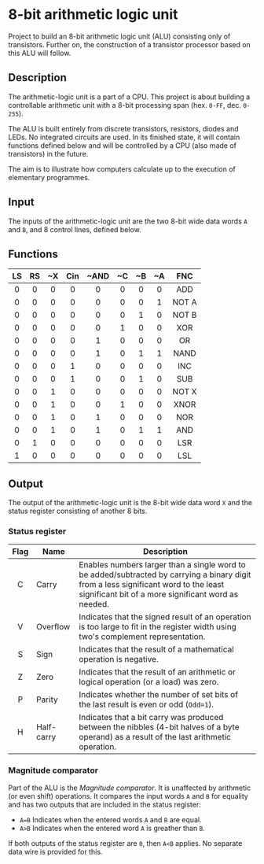 # 8-bit arithmetic logic unit

Project to build an 8-bit arithmetic logic unit (ALU) consisting only of transistors. Further on, the construction of a transistor processor based on this ALU will follow.

## Description

The arithmetic-logic unit is a part of a CPU. This project is about building a controllable arithmetic unit with a 8-bit processing span (hex. ``0-FF``, dec. ``0-255``).

The ALU is built entirely from discrete transistors, resistors, diodes and LEDs. No integrated circuits are used. In its finished state, it will contain functions defined below and will be controlled by a CPU (also made of transistors) in the future.

The aim is to illustrate how computers calculate up to the execution of elementary programmes.

## Input

The inputs of the arithmetic-logic unit are the two 8-bit wide data words ``A`` and ``B``, and 8 control lines, defined below.

## Functions

| LS | RS | ~X | Cin | ~AND | ~C | ~B | ~A | FNC   |
|:--:|:--:|:--:|:---:|:----:|:--:|:--:|:--:|:-----:|
| 0  | 0  | 0  | 0   | 0    | 0  | 0  | 0  | ADD   |
| 0  | 0  | 0  | 0   | 0    | 0  | 0  | 1  | NOT A |
| 0  | 0  | 0  | 0   | 0    | 0  | 1  | 0  | NOT B |
| 0  | 0  | 0  | 0   | 0    | 1  | 0  | 0  | XOR   |
| 0  | 0  | 0  | 0   | 1    | 0  | 0  | 0  | OR    |
| 0  | 0  | 0  | 0   | 1    | 0  | 1  | 1  | NAND  |
| 0  | 0  | 0  | 1   | 0    | 0  | 0  | 0  | INC   |
| 0  | 0  | 0  | 1   | 0    | 0  | 1  | 0  | SUB   |
| 0  | 0  | 1  | 0   | 0    | 0  | 0  | 0  | NOT X |
| 0  | 0  | 1  | 0   | 0    | 1  | 0  | 0  | XNOR  |
| 0  | 0  | 1  | 0   | 1    | 0  | 0  | 0  | NOR   |
| 0  | 0  | 1  | 0   | 1    | 0  | 1  | 1  | AND   |
| 0  | 1  | 0  | 0   | 0    | 0  | 0  | 0  | LSR   |
| 1  | 0  | 0  | 0   | 0    | 0  | 0  | 0  | LSL   |

## Output

The output of the arithmetic-logic unit is the 8-bit wide data word ``X`` and the status register consisting of another 8 bits.

### Status register

| Flag | Name       | Description |
|:----:|------------|-------------|
| C    | Carry      | Enables numbers larger than a single word to be added/subtracted by carrying a binary digit from a less significant word to the least significant bit of a more significant word as needed. |
| V    | Overflow   | Indicates that the signed result of an operation is too large to fit in the register width using two's complement representation. |
| S    | Sign       | Indicates that the result of a mathematical operation is negative. |
| Z    | Zero       | Indicates that the result of an arithmetic or logical operation (or a load) was zero. |
| P    | Parity     | Indicates whether the number of set bits of the last result is even or odd (``Odd=1``). |
| H    | Half-carry | Indicates that a bit carry was produced between the nibbles (4-bit halves of a byte operand) as a result of the last arithmetic operation. |

### Magnitude comparator

Part of the ALU is the _Magnitude comparator_. It is unaffected by arithmetic (or even shift) operations. It compares the input words ``A`` and ``B`` for equality and has two outputs that are included in the status register:

+ ``A=B`` Indicates when the entered words ``A`` and ``B`` are equal.
+ ``A>B`` Indicates when the entered word ``A`` is greather than ``B``.

If both outputs of the status register are ``0``, then ``A<B`` applies. No separate data wire is provided for this.

